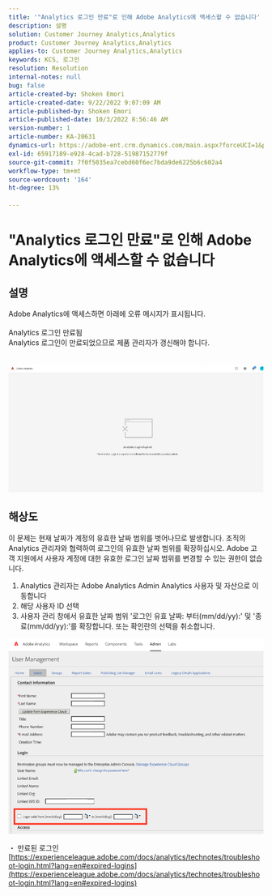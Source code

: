```yaml
---
title: '"Analytics 로그인 만료"로 인해 Adobe Analytics에 액세스할 수 없습니다'
description: 설명
solution: Customer Journey Analytics,Analytics
product: Customer Journey Analytics,Analytics
applies-to: Customer Journey Analytics,Analytics
keywords: KCS, 로그인
resolution: Resolution
internal-notes: null
bug: false
article-created-by: Shoken Emori
article-created-date: 9/22/2022 9:07:09 AM
article-published-by: Shoken Emori
article-published-date: 10/3/2022 8:56:46 AM
version-number: 1
article-number: KA-20631
dynamics-url: https://adobe-ent.crm.dynamics.com/main.aspx?forceUCI=1&pagetype=entityrecord&etn=knowledgearticle&id=e4b722ec-553a-ed11-9db0-0022480869de
exl-id: 65917189-e928-4cad-b728-51987152779f
source-git-commit: 7f0f5035ea7cebd60f6ec7bda9de6225b6c602a4
workflow-type: tm+mt
source-wordcount: '164'
ht-degree: 13%

---
```


# &quot;Analytics 로그인 만료&quot;로 인해 Adobe Analytics에 액세스할 수 없습니다

## 설명

Adobe Analytics에 액세스하면 아래에 오류 메시지가 표시됩니다.
<br> 
<br>Analytics 로그인 만료됨
<br>Analytics 로그인이 만료되었으므로 제품 관리자가 갱신해야 합니다.
<br> <br><br>![](assets/___871742cf-563a-ed11-9db0-0022480869de___.jpeg)

## 해상도


이 문제는 현재 날짜가 계정의 유효한 날짜 범위를 벗어나므로 발생합니다. 조직의 Analytics 관리자와 협력하여 로그인의 유효한 날짜 범위를 확장하십시오. Adobe 고객 지원에서 사용자 계정에 대한 유효한 로그인 날짜 범위를 변경할 수 있는 권한이 없습니다.

1. Analytics 관리자는 Adobe Analytics Admin Analytics 사용자 및 자산으로 이동합니다
2. 해당 사용자 ID 선택
3. 사용자 관리 창에서 유효한 날짜 범위 &#39;로그인 유효 날짜: 부터(mm/dd/yy):&#39; 및 &#39;종료(mm/dd/yy):&#39;를 확장합니다. 또는 확인란의 선택을 취소합니다.


![](assets/6282c86d-563a-ed11-9db0-0022480869de.png)

・ 만료된 로그인
[https://experienceleague.adobe.com/docs/analytics/technotes/troubleshoot-login.html?lang=en#expired-logins](https://experienceleague.adobe.com/docs/analytics/technotes/troubleshoot-login.html?lang=en#expired-logins)
